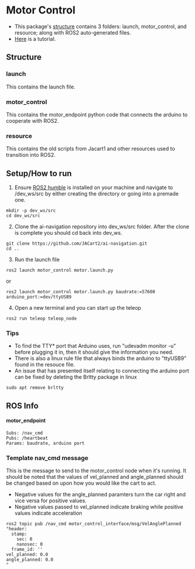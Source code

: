 # Motor Control

* This package's [structure](#structure) contains 3 folders: launch, motor_control, and resource; along with ROS2 auto-generated files.
* [Here](#setuphow-to-run) is a tutorial.

## Structure
### launch
This contains the launch file.
### motor_control
This contains the motor_endpoint python code that connects the arduino to cooperate with ROS2.
### resource
This contains the old scripts from Jacart1 and other resources used to transition into ROS2.

## Setup/How to run

1. Ensure [ROS2 humble](https://docs.ros.org/en/humble/Installation/Alternatives/Ubuntu-Development-Setup.html) is installed on your machine and navigate to /dev_ws/src by either creating the directory or going into a premade one.
```
mkdir -p dev_ws/src
cd dev_ws/src
```
2. Clone the ai-navigation repository into dev_ws/src folder. After the clone is complete you should cd back into dev_ws.
```
git clone https://github.com/JACart2/ai-navigation.git
cd ..
```
3. Run the launch file
```
ros2 launch motor_control motor.launch.py
```
or
```
ros2 launch motor_control motor.launch.py baudrate:=57600 arduino_port:=dev/ttyUSB9
```
4. Open a new terminal and you can start up the teleop
```
ros2 run teleop teleop_node
```

### Tips

- To find the TTY* port that Arduino uses, run "udevadm monitor -u" before plugging it in, then it should give the information you need.
- There is also a linux rule file that always binds the arduino to "ttyUSB9" found in the resouce file.
- An issue that has presented itself relating to connecting the arduino port can be fixed by deleting the Brltty package in linux
```
sudo apt remove brltty
```
## ROS Info
#### motor_endpoint
```
Subs: /nav_cmd
Pubs: /heartbeat
Params: baudrate, arduino port
```
### Template nav_cmd message
This is the message to send to the motor_control node when it's running.
It should be noted that the values of vel_planned and angle_planned should be changed based on upon how you would like the cart to act.
 
- Negative values for the angle_planned paramters turn the car right and vice versa for positive values.
- Negative values passed to vel_planned indicate braking while positive values indicate acceleration

```
ros2 topic pub /nav_cmd motor_control_interface/msg/VelAnglePlanned "header:
  stamp:
    sec: 0
    nanosec: 0
  frame_id: ''
vel_planned: 0.0
angle_planned: 0.0
"
```


